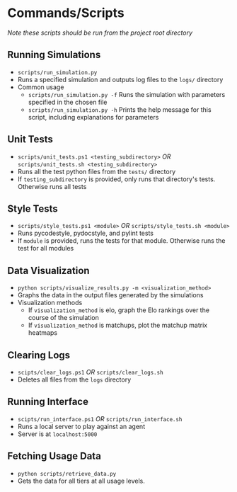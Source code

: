 # Commands/Scripts
_Note these scripts should be run from the project root directory_
## Running Simulations
- `scripts/run_simulation.py`
- Runs a specified simulation and outputs log files to the `logs/` directory
- Common usage
  - `scripts/run_simulation.py -f` Runs the simulation with parameters specified in the chosen file
  - `scripts/run_simulation.py -h` Prints the help message for this script, including explanations for parameters

## Unit Tests
- `scripts/unit_tests.ps1 <testing_subdirectory>` _OR_ `scripts/unit_tests.sh <testing_subdirectory>`
- Runs all the test python files from the `tests/` directory
- If `testing_subdirectory` is provided, only runs that directory's tests. Otherwise runs all tests

## Style Tests
- `scripts/style_tests.ps1 <module>` _OR_ `scripts/style_tests.sh <module>`
- Runs pycodestyle, pydocstyle, and pylint tests
- If `module` is provided, runs the tests for that module. Otherwise runs the test for all modules

## Data Visualization
- `python scripts/visualize_results.py -m <visualization_method>`
- Graphs the data in the output files generated by the simulations
- Visualization methods
  - If `visualization_method` is elo, graph the Elo rankings over the course of the simulation
  - If `visualization_method` is matchups, plot the matchup matrix heatmaps

## Clearing Logs
- `scipts/clear_logs.ps1` _OR_ `scripts/clear_logs.sh`
- Deletes all files from the `logs` directory

## Running Interface
- `scipts/run_interface.ps1` _OR_ `scripts/run_interface.sh`
- Runs a local server to play against an agent
- Server is at `localhost:5000`

## Fetching Usage Data
- `python scripts/retrieve_data.py`
- Gets the data for all tiers at all usage levels.